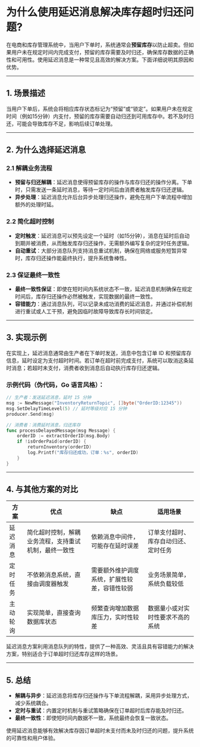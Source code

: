 # 为什么使用延迟消息解决库存超时归还问题?

在电商和库存管理系统中，当用户下单时，系统通常会**预留库存**以防止超卖。但如果用户未在规定时间内完成支付，预留的库存需要及时归还，确保库存数据的正确性和可用性。使用延迟消息是一种常见且高效的解决方案。下面详细说明其原因和优势。

---

## 1. 场景描述

当用户下单后，系统会将相应库存状态标记为“预留”或“锁定”。如果用户未在规定时间（例如15分钟）内支付，预留的库存需要自动归还到可用库存中。若不及时归还，可能会导致库存不足，影响后续订单处理。

---

## 2. 为什么选择延迟消息

### 2.1 解耦业务流程

- **预留与归还解耦**：延迟消息使得预留库存的操作与库存归还的操作分离。下单时，只需发送一条延时消息，等待一定时间后由消费者触发库存归还逻辑。
- **异步处理**：延迟消息允许后台异步处理归还操作，避免在用户下单流程中增加额外的处理时延。

### 2.2 简化超时控制

- **定时触发**：延迟消息可以预先设定一个延时（如15分钟），消息在延时后自动到期并被消费，从而触发库存归还操作，无需额外编写复杂的定时任务逻辑。
- **自动重试**：大部分消息队列支持消息重试机制，确保在网络或服务短暂异常时，库存归还操作能最终执行，提升系统鲁棒性。

### 2.3 保证最终一致性

- **最终一致性保证**：即使在短时间内系统状态不一致，延迟消息机制确保在规定时间后，库存归还操作必然被触发，实现数据的最终一致性。
- **容错能力**：通过消息队列，可以记录未成功消费的延迟消息，并通过补偿机制进行重试或人工干预，避免因临时故障导致库存长时间锁定。

---

## 3. 实现示例

在实现上，延迟消息通常由生产者在下单时发送，消息中包含订单 ID 和预留库存信息，延时设定为支付超时时间。若订单在超时前完成支付，系统可以取消这条延时消息；若超时未支付，消费者收到消息后自动执行库存归还逻辑。

### 示例代码（伪代码，Go 语言风格）：

```go
// 生产者：发送延迟消息，延时 15 分钟
msg := NewMessage("InventoryReturnTopic", []byte("OrderID:12345"))
msg.SetDelayTimeLevel(5) // 延时等级对应 15 分钟
producer.Send(msg)
```

```go
// 消费者：消费延时消息，归还库存
func processDelayedMessage(msg Message) {
    orderID := extractOrderID(msg.Body)
    if !isOrderPaid(orderID) {
        returnInventory(orderID)
        log.Printf("库存归还成功，订单：%s", orderID)
    }
}
```

---

## 4. 与其他方案的对比

| 方案             | 优点                                             | 缺点                                               | 适用场景                              |
|------------------|--------------------------------------------------|----------------------------------------------------|---------------------------------------|
| 延迟消息         | 简化超时控制，解耦业务流程，支持重试机制，最终一致性 | 依赖消息中间件，可能存在延时误差                     | 订单支付超时、库存自动归还、定时任务      |
| 定时任务         | 不依赖消息系统，直接由调度器触发                   | 需要额外维护调度系统，扩展性较差，容错性较弱           | 业务场景简单，系统负载较低               |
| 主动轮询         | 实现简单，直接查询数据库状态                      | 频繁查询增加数据库压力，实时性较差                   | 数据量小或对实时性要求不高的系统         |

延迟消息方案利用消息队列的特性，提供了一种高效、灵活且具有容错能力的解决方案，特别适合于订单超时归还库存这样的场景。

---

## 5. 总结

- **解耦与异步**：延迟消息将库存归还操作与下单流程解耦，采用异步处理方式，减少系统耦合。
- **定时与重试**：内置定时机制与重试策略确保在订单超时后库存能及时归还。
- **最终一致性**：即使短时间内数据不一致，系统最终会恢复一致状态。

使用延迟消息能够有效解决库存因订单超时未支付而未及时归还的问题，提升系统的可靠性和用户体验。